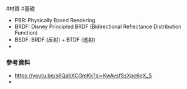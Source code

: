 #材質 #基礎
- PBR: Physically Based Rendering
- BRDF: Disney Principled BRDF (Bidirectional Reflectance Distribution Function)
- BSDF: BRDF (反射) + BTDF (透射)
- 

### 參考資料
- https://youtu.be/s6QabXCGmKk?si=KwAvsfSsXpc6qX_S
- 